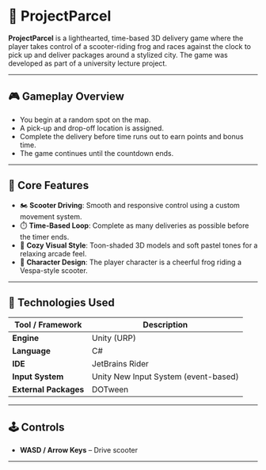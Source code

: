 # 🛵 ProjectParcel

**ProjectParcel** is a lighthearted, time-based 3D delivery game where the player takes control of a scooter-riding frog and races against the clock to pick up and deliver packages around a stylized city. The game was developed as part of a university lecture project.

---

## 🎮 Gameplay Overview

- You begin at a random spot on the map.
- A pick-up and drop-off location is assigned.
- Complete the delivery before time runs out to earn points and bonus time.
- The game continues until the countdown ends.

---

## 🧩 Core Features

- 🏍️ **Scooter Driving**: Smooth and responsive control using a custom movement system.
- ⏱️ **Time-Based Loop**: Complete as many deliveries as possible before the timer ends.
- 🎨 **Cozy Visual Style**: Toon-shaded 3D models and soft pastel tones for a relaxing arcade feel.
- 🐸 **Character Design**: The player character is a cheerful frog riding a Vespa-style scooter.

---

## 🔧 Technologies Used

| Tool / Framework     | Description                             |
|----------------------|-----------------------------------------|
| **Engine**           | Unity (URP)                             |
| **Language**         | C#                                      |
| **IDE**              | JetBrains Rider                         |
| **Input System**     | Unity New Input System (event-based)    |
| **External Packages**         | DOTween                                 |

---

## 🕹️ Controls

- **WASD / Arrow Keys** – Drive scooter  

---
